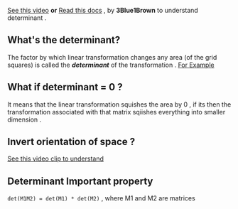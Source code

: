 [See this video](https://youtu.be/Ip3X9LOh2dk?si=z14WuRVtXWjANGRt) 
**or** [Read this docs](https://www.3blue1brown.com/lessons/determinant)  , by **3Blue1Brown** to understand determinant .

## What's the determinant?
The factor by which linear transformation changes any area (of the grid squares) is called the ***determinant*** of the transformation .  [For Example](https://youtu.be/Ip3X9LOh2dk?si=T_rc0yz8YPh40k81&t=169)

## What if determinant = 0 ?
It means that the linear transformation squishes the area by 0 , if its then the transformation associated with that matrix sqiishes everything into smaller dimension . 

## Invert orientation of space ?
[See this video clip to understand](https://youtu.be/Ip3X9LOh2dk?si=_W2_ZuLslYlHyBng&t=230)

## Determinant Important property
`det(M1M2) = det(M1) * det(M2)` , where M1 and M2 are matrices